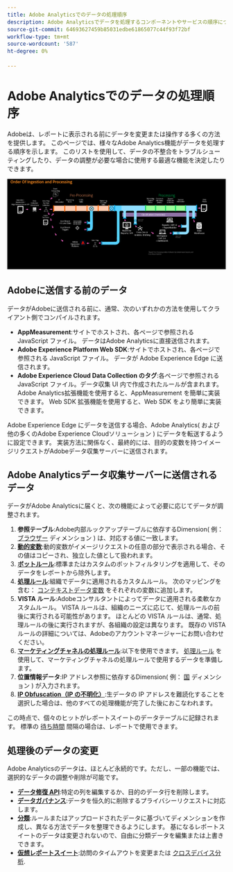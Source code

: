 ```yaml
---
title: Adobe Analyticsでのデータの処理順序
description: Adobe Analyticsでデータを処理するコンポーネントやサービスの順序について説明します。
source-git-commit: 64693627459b85031edbe61865077c44f93f72bf
workflow-type: tm+mt
source-wordcount: '587'
ht-degree: 0%

---
```


# Adobe Analyticsでのデータの処理順序

Adobeは、レポートに表示される前にデータを変更または操作する多くの方法を提供します。 このページでは、様々なAdobe Analytics機能がデータを処理する順序を示します。 このリストを使用して、データの不整合をトラブルシューティングしたり、データの調整が必要な場合に使用する最適な機能を決定したりできます。

![処理順序](assets/processing-order.png)

## Adobeに送信する前のデータ

データがAdobeに送信される前に、通常、次のいずれかの方法を使用してクライアント側でコンパイルされます。

* **AppMeasurement**:サイトでホストされ、各ページで参照される JavaScript ファイル。 データはAdobe Analyticsに直接送信されます。
* **Adobe Experience Platform Web SDK**:サイトでホストされ、各ページで参照される JavaScript ファイル。 データが Adobe Experience Edge に送信されます。
* **Adobe Experience Cloud Data Collection のタグ**:各ページで参照される JavaScript ファイル。データ収集 UI 内で作成されたルールが含まれます。 Adobe Analytics拡張機能を使用すると、AppMeasurement を簡単に実装できます。 Web SDK 拡張機能を使用すると、Web SDK をより簡単に実装できます。

Adobe Experience Edge にデータを送信する場合、Adobe Analytics( および他の多くのAdobe Experience Cloudソリューション ) にデータを転送するように設定できます。 実装方法に関係なく、最終的には、目的の変数を持つイメージリクエストがAdobeデータ収集サーバーに送信されます。

## Adobe Analyticsデータ収集サーバーに送信されるデータ

データがAdobe Analyticsに届くと、次の機能によって必要に応じてデータが調整されます。

1. **参照テーブル**:Adobe内部ルックアップテーブルに依存するDimension( 例： [ブラウザー](/help/components/dimensions/browser.md) ディメンション ) は、対応する値に一致します。
2. [**動的変数**](/help/implement/vars/page-vars/dynamic-variables.md):動的変数がイメージリクエストの任意の部分で表示される場合、その値はコピーされ、独立した値として扱われます。
3. [**ボットルール**](/help/admin/admin/bot-removal/bot-rules.md):標準またはカスタムのボットフィルタリングを適用して、そのデータをレポートから除外します。
4. [**処理ルール**](/help/admin/admin/c-processing-rules/processing-rules.md):組織でデータに適用されるカスタムルール。 次のマッピングを含む： [コンテキストデータ変数](/help/implement/vars/page-vars/contextdata.md) をそれぞれの変数に追加します。
5. **VISTA ルール**:Adobeコンサルタントによってデータに適用される柔軟なカスタムルール。 VISTA ルールは、組織のニーズに応じて、処理ルールの前後に実行される可能性があります。 ほとんどの VISTA ルールは、通常、処理ルールの後に実行されますが、各組織の設定は異なります。 既存の VISTA ルールの詳細については、Adobeのアカウントマネージャーにお問い合わせください。
6. [**マーケティングチャネルの処理ルール**](/help/components/c-marketing-channels/c-rules.md):以下を使用できます。 [処理ルール](/help/admin/admin/c-processing-rules/processing-rules.md) を使用して、マーケティングチャネルの処理ルールで使用するデータを準備します。
7. **位置情報データ**:IP アドレス参照に依存するDimension( 例： [国](/help/components/dimensions/countries.md) ディメンション ) が入力されます。
8. [**IP Obfuscation（IP の不明化）**](/help/admin/admin/general-acct-settings-admin.md):生データの IP アドレスを難読化することを選択した場合は、他のすべての処理機能が完了した後におこなわれます。

この時点で、個々のヒットがレポートスイートのデータテーブルに記録されます。 標準の [待ち時間](latency.md) 間隔の場合は、レポートで使用できます。

## 処理後のデータの変更

Adobe Analyticsのデータは、ほとんど永続的です。ただし、一部の機能では、選択的なデータの調整や削除が可能です。

* [**データ修復 API**](https://developer.adobe.com/analytics-apis/docs/2.0/guides/endpoints/data-repair/):特定の列を編集するか、目的のデータ行を削除します。
* [**データガバナンス**](/help/admin/c-data-governance/an-gdpr-workflow.md):データを恒久的に削除するプライバシーリクエストに対応します。
* [**分類**](/help/components/classifications/c-classifications.md):ルールまたはアップロードされたデータに基づいてディメンションを作成し、異なる方法でデータを整理できるようにします。 基になるレポートスイートのデータは変更されないので、自由に分類データを編集または上書きできます。
* [**仮想レポートスイート**](/help/components/vrs/vrs-about.md):訪問のタイムアウトを変更または [クロスデバイス分析](/help/components/cda/overview.md).
